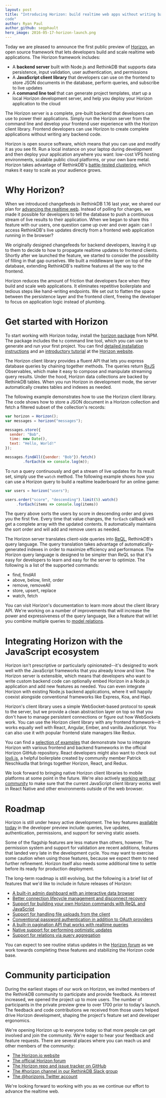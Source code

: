 ```yaml
---
layout: post
title: "Introducing Horizon: build realtime web apps without writing backend 
code"
author: Ryan Paul
author_github: segphault
hero_image: 2016-05-17-horizon-launch.png
---
```


Today we are pleased to announce the first public preview of 
[Horizon][horizon.io], an open source framework that lets developers build and 
scale realtime web applications. The Horizon framework includes:

* A **backend server** built with Node.js and RethinkDB that supports data persistence, input validation, user authentication, and permissions
* A **JavaScript client library** that developers can use on the frontend to store JSON documents in the database, perform queries, and subscribe to live updates
* A **command line tool** that can generate project templates, start up a local Horizon development server, and help you deploy your Horizon application to the cloud

The Horizon server is a complete, pre-built backend that developers can use to 
power their applications. Simply run the Horizon server from the command line 
and develop your frontend user experience with the Horizon client library. 
Frontend developers can use Horizon to create complete applications without 
writing any backend code.

Horizon is open source software, which means that you can use and modify it as 
you see fit. Run a local instance on your laptop during development and then 
deploy your application anywhere you want: low-cost VPS hosting environments, 
scalable public cloud platforms, or your own bare metal. Horizon takes advantage
 of RethinkDB's [battle-tested clustering][], which makes it easy to scale as 
your audience grows.

<!--more-->

# Why Horizon?

When we introduced changefeeds in RethinkDB 1.16 last year, we shared our plan 
for [advancing the realtime web][realtime-web]. Instead of polling for changes, 
we made it possible for developers to tell the database to push a continuous 
stream of live results to their application. When we began to share this feature
 with our users, one question came up over and over again: can I access 
RethinkDB's live updates directly from a frontend web application running in the
 browser?

We originally designed changefeeds for backend developers, leaving it up to them
 to decide to how to propagate realtime updates to frontend clients. Shortly 
after we launched the feature, we started to consider the possibility of filling
 in that gap ourselves. We built a middleware layer on top of the database, 
extending RethinkDB's realtime features all the way to the frontend.

Horizon reduces the amount of friction that developers face when they build and 
scale web applications. It eliminates repetitive boilerplate and tedious steps 
like hand-writing endpoints. We set out to flatten the space between the 
persistence layer and the frontend client, freeing the developer to focus on 
application logic instead of plumbing.

# Get started with Horizon

To start working with Horizon today, install the 
[horizon package][horizon-package] from NPM. The package includes the `hz` 
command line tool, which you can use to generate and run your first project. You
 can find [detailed installation instructions](#) and an [introductory 
tutorial](#) at the [Horizon website][horizon.io]. 

The Horizon client library provides a fluent API that lets you express database 
queries by chaining together methods. The queries return [RxJS][] Observables, 
which make it easy to compose and manipulate streaming query results. Under the 
hood, Horizon data collections are backed by RethinkDB tables. When you run 
Horizon in development mode, the server automatically creates tables and indexes
 as needed.

The following example demonstrates how to use the Horizon client library. The 
code shows how to store a JSON document in a Horizon collection and fetch a 
filtered subset of the collection's records:

```javascript
var horizon = Horizon();
var messages = horizon("messages");

messages.store({
  sender: "Bob",
  time: new Date(),
  text: "Hello, World!"
});

messages.findAll({sender: "Bob"}).fetch()
        .forEach(m => console.log(m));
```

To run a query continuously and get a stream of live updates for its result set,
 simply use the `watch` method. The following example shows how you can use a 
Horizon query to build a realtime leaderboard for an online game:

```javascript
var users = horizon("users");

users.order("score", "descending").limit(5).watch()
     .forEach(items => console.log(items))
```

The query above sorts the users by score in descending order and gives you the 
first five. Every time that value changes, the `forEach` callback will get a 
complete array with the updated contents. It automatically maintains the sort 
order and will add and remove users as needed.

The Horizon server translates client-side queries into [ReQL][], RethinkDB's 
query language. The query translation takes advantage of automatically-generated
 indexes in order to maximize efficiency and performance. The Horizon query 
language is designed to be simpler than ReQL so that it's easy for developers to
 learn and easy for the server to optimize. The following is a list of the 
supported commands:

* find, findAll
* above, below, limit, order
* remove, removeAll
* store, upsert, replace
* watch, fetch

You can visit Horizon's documentation to learn more about the client library 
API. We're working on a number of improvements that will increase the power and 
expressiveness of the query language, like a feature that will let you combine 
multiple queries to [model relations][].

# Integrating Horizon with the JavaScript ecosystem

Horizon isn't prescriptive or particularly opinionated--it's designed to work 
well with the JavaScript frameworks that you already know and love. The Horizon 
server is extensible, which means that developers who want to write custom 
backend code can optionally embed Horizon in a Node.js application and add new 
features as needed. You can even integrate Horizon with existing Node.js backend
 applications, where it will happily coexist alongside conventional frameworks 
like Express, Koa, and Hapi.

Horizon's client library uses a simple WebSocket-based protocol to speak to the 
server, but we provide a clean abstraction layer on top so that you don't have 
to manage persistent connections or figure out how WebSockets work. You can use 
the Horizon client library with any frontend framework--it works equally well 
with React, Angular, Ember, and vanilla JavaScript. You can also use it with 
popular frontend state managers like Redux.

You can find a [selection of examples][examples] that demonstrate how to 
integrate Horizon with various frontend and backend frameworks in the official 
Horizon GitHub repository. React developers might also want to check out 
[lovli.js][], a helpful boilerplate created by community member Patrick 
Neschkudla that brings together Horizon, React, and Redux.

We look forward to bringing native Horizon client libraries to mobile platforms 
at some point in the future. We're also actively 
[working with our community][rn-discuss] to make sure that the current 
JavaScript client library works well in React Native and other environments 
outside of the web browser.

# Roadmap

Horizon is still under heavy active development. The key features 
[available today][] in the developer preview include: queries, live updates, 
authentication, permissions, and support for serving static assets.

Some of the flagship features are less mature than others, however. The 
permission system and support for validation are recent additions, features that
 landed very late in the development cycle. You may want to exercise some 
caution when using those features, because we expect them to need further 
refinement. Horizon itself also needs some additional time to settle before its 
ready for production deployment.

The long-term roadmap is still evolving, but the following is a brief list of 
features that we'd like to include in future releases of Horizon:

* [A built-in admin dashboard with an interactive data browser][hzadmin]
* [Better connection lifecycle management and disconnect recovery][issue-reconnect]
* [Support for building your own Horizon commands with ReQL and JavaScript][issue-endpoints]
* [Support for handling file uploads from the client][issue-uploads]
* [Conventional password authentication in addition to OAuth providers][issue-password]
* [A built-in pagination API that works with realtime queries][issue-pagination]
* [Native support for performing optimistic updates][issue-optimistic]
* [Support for relations via query aggregation][model relations]

You can expect to see routine status updates in the [Horizon forum][forum] as we
 work towards completing these features and stabilizing the Horizon code base.

# Community participation

During the earliest stages of our work on Horizon, we invited members of the 
RethinkDB community to participate and provide feedback. As interest increased, 
we opened the project up to more users. The number of participants in the 
private preview grew to over 1700 prior to today's launch. The feedback and code
 contributions we received from those users helped drive Horizon development, 
shaping the project's feature set and developer ergonomics.

We're opening Horizon up to everyone today so that more people can get involved 
and join the community. We're eager to hear your feedback and feature requests. 
There are several places where you can reach us and other members of the 
community:

* [The Horizon.io website][horizon.io]
* [The official Horizon forum][forum]
* [The Horizon repo and issue tracker on GitHub][repo]
* [The #horizon channel in our RethinkDB Slack group][slack]
* [The @horizonjs Twitter account][twitter]

We're looking forward to working with you as we continue our effort to advance 
the realtime web.

[horizon-package]: https://www.npmjs.com/package/horizon
[realtime-web]: https://rethinkdb.com/blog/realtime-web/
[battle-tested clustering]: https://aphyr.com/posts/329-jepsen-rethinkdb-2-1-5
[rn-discuss]: https://discuss.horizon.io/t/remaining-work-for-react-native/106
[lovli.js]: https://github.com/flipace/lovli.js
[examples]: https://github.com/rethinkdb/horizon/tree/next/examples
[model relations]: https://github.com/rethinkdb/horizon/issues/105
[RxJS]: https://github.com/Reactive-Extensions/RxJS
[ReQL]: https://rethinkdb.com/docs/introduction-to-reql/
[horizon.io]: http://horizon.io
[forum]: https://discuss.horizon.io/
[repo]: https://github.com/rethinkdb/horizon
[slack]: http://slack.rethinkdb.com/
[twitter]: https://twitter.com/horizonjs
[available today]: https://discuss.horizon.io/t/the-road-to-1-0/28
[hzadmin]: https://github.com/rethinkdb/horizon/issues/154
[issue-reconnect]: https://github.com/rethinkdb/horizon/issues/358
[issue-endpoints]: https://github.com/rethinkdb/horizon/issues/337
[issue-uploads]: https://github.com/rethinkdb/horizon/issues/186
[issue-password]: https://github.com/rethinkdb/horizon/issues/176
[issue-pagination]: https://github.com/rethinkdb/horizon/issues/31
[issue-optimistic]: https://github.com/rethinkdb/horizon/issues/23

